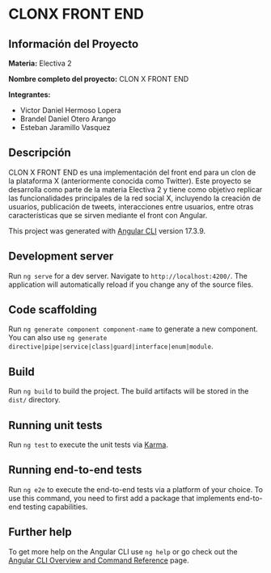 # CLONX FRONT END

## Información del Proyecto

**Materia:** Electiva 2

**Nombre completo del proyecto:** CLON X FRONT END

**Integrantes:**
- Victor Daniel Hermoso Lopera
- Brandel Daniel Otero Arango
- Esteban Jaramillo Vasquez

## Descripción

CLON X FRONT END es una implementación del front end para un clon de la plataforma X (anteriormente conocida como Twitter). Este proyecto se desarrolla como parte de la materia Electiva 2 y tiene como objetivo replicar las funcionalidades principales de la red social X, incluyendo la creación de usuarios, publicación de tweets, interacciones entre usuarios, entre otras características que se sirven mediante el front con Angular.

This project was generated with [Angular CLI](https://github.com/angular/angular-cli) version 17.3.9.

## Development server

Run `ng serve` for a dev server. Navigate to `http://localhost:4200/`. The application will automatically reload if you change any of the source files.

## Code scaffolding

Run `ng generate component component-name` to generate a new component. You can also use `ng generate directive|pipe|service|class|guard|interface|enum|module`.

## Build

Run `ng build` to build the project. The build artifacts will be stored in the `dist/` directory.

## Running unit tests

Run `ng test` to execute the unit tests via [Karma](https://karma-runner.github.io).

## Running end-to-end tests

Run `ng e2e` to execute the end-to-end tests via a platform of your choice. To use this command, you need to first add a package that implements end-to-end testing capabilities.

## Further help

To get more help on the Angular CLI use `ng help` or go check out the [Angular CLI Overview and Command Reference](https://angular.io/cli) page.
